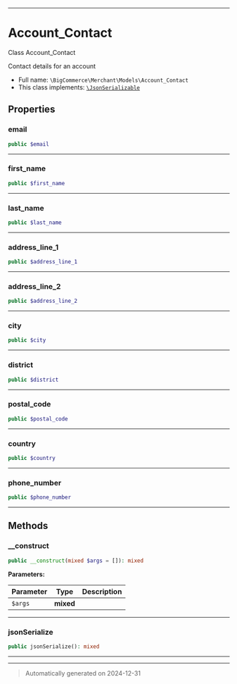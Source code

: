 ***

# Account_Contact

Class Account_Contact

Contact details for an account

* Full name: `\BigCommerce\Merchant\Models\Account_Contact`
* This class implements:
[`\JsonSerializable`](./classes/JsonSerializable.md)



## Properties


### email



```php
public $email
```







***

### first_name



```php
public $first_name
```







***

### last_name



```php
public $last_name
```







***

### address_line_1



```php
public $address_line_1
```







***

### address_line_2



```php
public $address_line_2
```







***

### city



```php
public $city
```







***

### district



```php
public $district
```







***

### postal_code



```php
public $postal_code
```







***

### country



```php
public $country
```







***

### phone_number



```php
public $phone_number
```







***

## Methods


### __construct



```php
public __construct(mixed $args = []): mixed
```








**Parameters:**

| Parameter | Type | Description |
|-----------|------|-------------|
| `$args` | **mixed** |  |





***

### jsonSerialize



```php
public jsonSerialize(): mixed
```












***


***
> Automatically generated on 2024-12-31
